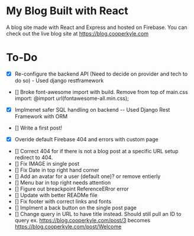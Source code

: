 # My Blog Built with React

A blog site made with React and Express and hosted on Firebase. You can check out the live 
blog site at https://blog.cooperkyle.com


# To-Do
- [x] Re-configure the backend API (Need to decide on provider and tech to do so) - Used django restframework 
- [] Broke font-awesome import with build. Remove from top of main.css import: @import url(fontawesome-all.min.css);
- [x] Implmenet safer SQL handling on backend -- Used Django Rest Framework with ORM
- [] Write a first post! 
- [x] Overide default Firebase 404 and errors with custom page
- [] Correct 404 for if there is not a blog post at a specific URL setup redirect to 404.
- [] Fix IMAGE in single post 
- [] Fix Date in top right hand corner
- [] Add an avatar for a user (default one)? or remove entierly
- [] Menu bar in top right needs attention
- [] Figure out breackpoint ReferenceERror error
- [] Update with better READMe file
- [] Fix footer with correct links and fonts
- [] Implment a back button on the single post page
- [] Change query in URL to have title instead. Should still pull an ID to query
ex. https://blog.cooperkyle.com/post/3 becomes https://blog.cooperkyle.com/post/Welcome